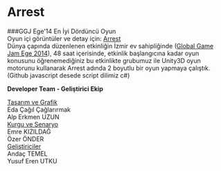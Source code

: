 Arrest
======
###GGJ Ege'14 En İyi Dördüncü Oyun<br>
Oyun içi görüntüler ve detay için: <a href="http://globalgamejam.org/2014/games/arrest">Arrest</a>
</br>
Dünya çapında düzenlenen etkinliğin İzmir ev sahipliğinde (<a href="http://globalgamejam.org/2014/jam-sites/ggj-ege">Global Game Jam Ege 2014</a>), 48 saat içerisinde, etkinlik başlangıcına kadar oyun konusunu öğrenemediğiniz bu etkinlikte grubumuz ile Unity3D oyun motorunu kullanarak Arrest adında 2 boyutlu bir oyun yapmaya çalıştık.
(Github javascript desede script dilimiz c#)


**Developer Team - Geliştirici Ekip** <br>

<ins>Tasarım ve Grafik</ins><br>
Eda Çağıl Çağlarırmak <br>
Alp Erkmen UZUN<br>
<ins>Kurgu ve Senaryo</ins><br>
Emre KIZILDAĞ<br>
Özer ÖNDER<br>
<ins>Geliştiriciler</ins><br>
Andaç TEMEL<br> 
Yusuf Eren UTKU<br>


